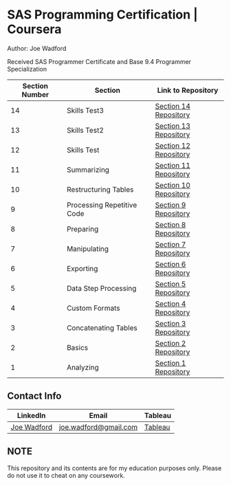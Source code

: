 # SAS Programming Certification | Coursera
Author: Joe Wadford <br />

Received SAS Programmer Certificate and Base 9.4 Programmer Specialization 

Section Number | Section| Link to Repository
--- | --- | ---
14|  Skills Test3 | [Section 14 Repository](https://github.com/JoeWadford/SAS-Certification/tree/master/Skills%20Test3)
13|  Skills Test2 | [Section 13 Repository](https://github.com/JoeWadford/SAS-Certification/tree/master/Skills%20Test2)
12|  Skills Test | [Section 12 Repository](https://github.com/JoeWadford/SAS-Certification/tree/master/Skills%20Test)
11|  Summarizing | [Section 11 Repository](https://github.com/JoeWadford/SAS-Certification/tree/master/Summarizing)
10|  Restructuring Tables | [Section 10 Repository](https://github.com/JoeWadford/SAS-Certification/tree/master/Restructure%20Tables)
9 |  Processing Repetitive Code | [Section 9 Repository](https://github.com/JoeWadford/SAS-Certification/tree/master/Processing%20Repetitve%20Code)
8 |  Preparing |  [Section 8 Repository](https://github.com/JoeWadford/SAS-Certification/tree/master/Preparing)
7 |  Manipulating |  [Section 7 Repository](https://github.com/JoeWadford/SAS-Certification/tree/master/Manipulating)
6 |  Exporting |  [Section 6 Repository](https://github.com/JoeWadford/SAS-Certification/tree/master/Exporting)
5 |  Data Step Processing |  [Section 5 Repository](https://github.com/JoeWadford/SAS-Certification/tree/master/Data%20Step%20Processing)
4 |  Custom Formats |  [Section 4 Repository](https://github.com/JoeWadford/SAS-Certification/tree/master/Custom%20Formats)
3 |  Concatenating Tables |  [Section 3 Repository](https://github.com/JoeWadford/SAS-Certification/tree/master/Concatenating%20Tables)
2 |  Basics |  [Section 2 Repository](https://github.com/JoeWadford/SAS-Certification/tree/master/Basics) 
1 |  Analyzing | [Section 1 Repository](https://github.com/JoeWadford/SAS-Certification/tree/master/Analyzing) 

## Contact Info
LinkedIn | Email | Tableau
 --- | --- | ---
[Joe Wadford](https://www.linkedin.com/in/wjosephwadford/) |  <joe.wadford@gmail.com> | [Tableau](https://public.tableau.com/profile/william.joe.wadford#!/)

## NOTE

This repository and its contents are for my education purposes only. Please do not use it to cheat on any coursework. 